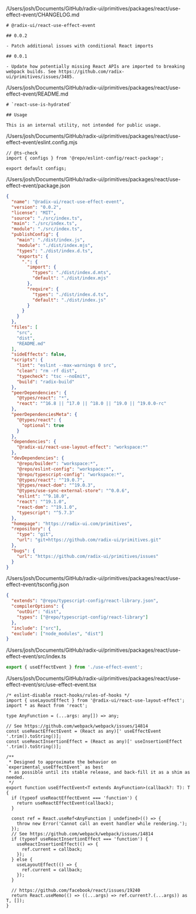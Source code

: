 /Users/josh/Documents/GitHub/radix-ui/primitives/packages/react/use-effect-event/CHANGELOG.md
```
# @radix-ui/react-use-effect-event

## 0.0.2

- Patch additional issues with conditional React imports

## 0.0.1

- Update how potentially missing React APIs are imported to breaking webpack builds. See https://github.com/radix-ui/primitives/issues/3485.

```
/Users/josh/Documents/GitHub/radix-ui/primitives/packages/react/use-effect-event/README.md
```
# `react-use-is-hydrated`

## Usage

This is an internal utility, not intended for public usage.

```
/Users/josh/Documents/GitHub/radix-ui/primitives/packages/react/use-effect-event/eslint.config.mjs
```
// @ts-check
import { configs } from '@repo/eslint-config/react-package';

export default configs;

```
/Users/josh/Documents/GitHub/radix-ui/primitives/packages/react/use-effect-event/package.json
```json
{
  "name": "@radix-ui/react-use-effect-event",
  "version": "0.0.2",
  "license": "MIT",
  "source": "./src/index.ts",
  "main": "./src/index.ts",
  "module": "./src/index.ts",
  "publishConfig": {
    "main": "./dist/index.js",
    "module": "./dist/index.mjs",
    "types": "./dist/index.d.ts",
    "exports": {
      ".": {
        "import": {
          "types": "./dist/index.d.mts",
          "default": "./dist/index.mjs"
        },
        "require": {
          "types": "./dist/index.d.ts",
          "default": "./dist/index.js"
        }
      }
    }
  },
  "files": [
    "src",
    "dist",
    "README.md"
  ],
  "sideEffects": false,
  "scripts": {
    "lint": "eslint --max-warnings 0 src",
    "clean": "rm -rf dist",
    "typecheck": "tsc --noEmit",
    "build": "radix-build"
  },
  "peerDependencies": {
    "@types/react": "*",
    "react": "^16.8 || ^17.0 || ^18.0 || ^19.0 || ^19.0.0-rc"
  },
  "peerDependenciesMeta": {
    "@types/react": {
      "optional": true
    }
  },
  "dependencies": {
    "@radix-ui/react-use-layout-effect": "workspace:*"
  },
  "devDependencies": {
    "@repo/builder": "workspace:*",
    "@repo/eslint-config": "workspace:*",
    "@repo/typescript-config": "workspace:*",
    "@types/react": "^19.0.7",
    "@types/react-dom": "^19.0.3",
    "@types/use-sync-external-store": "^0.0.6",
    "eslint": "^9.18.0",
    "react": "^19.1.0",
    "react-dom": "^19.1.0",
    "typescript": "^5.7.3"
  },
  "homepage": "https://radix-ui.com/primitives",
  "repository": {
    "type": "git",
    "url": "git+https://github.com/radix-ui/primitives.git"
  },
  "bugs": {
    "url": "https://github.com/radix-ui/primitives/issues"
  }
}

```
/Users/josh/Documents/GitHub/radix-ui/primitives/packages/react/use-effect-event/tsconfig.json
```json
{
  "extends": "@repo/typescript-config/react-library.json",
  "compilerOptions": {
    "outDir": "dist",
    "types": ["@repo/typescript-config/react-library"]
  },
  "include": ["src"],
  "exclude": ["node_modules", "dist"]
}

```
/Users/josh/Documents/GitHub/radix-ui/primitives/packages/react/use-effect-event/src/index.ts
```typescript
export { useEffectEvent } from './use-effect-event';

```
/Users/josh/Documents/GitHub/radix-ui/primitives/packages/react/use-effect-event/src/use-effect-event.tsx
```
/* eslint-disable react-hooks/rules-of-hooks */
import { useLayoutEffect } from '@radix-ui/react-use-layout-effect';
import * as React from 'react';

type AnyFunction = (...args: any[]) => any;

// See https://github.com/webpack/webpack/issues/14814
const useReactEffectEvent = (React as any)[' useEffectEvent '.trim().toString()];
const useReactInsertionEffect = (React as any)[' useInsertionEffect '.trim().toString()];

/**
 * Designed to approximate the behavior on `experimental_useEffectEvent` as best
 * as possible until its stable release, and back-fill it as a shim as needed.
 */
export function useEffectEvent<T extends AnyFunction>(callback?: T): T {
  if (typeof useReactEffectEvent === 'function') {
    return useReactEffectEvent(callback);
  }

  const ref = React.useRef<AnyFunction | undefined>(() => {
    throw new Error('Cannot call an event handler while rendering.');
  });
  // See https://github.com/webpack/webpack/issues/14814
  if (typeof useReactInsertionEffect === 'function') {
    useReactInsertionEffect(() => {
      ref.current = callback;
    });
  } else {
    useLayoutEffect(() => {
      ref.current = callback;
    });
  }

  // https://github.com/facebook/react/issues/19240
  return React.useMemo(() => ((...args) => ref.current?.(...args)) as T, []);
}

```
